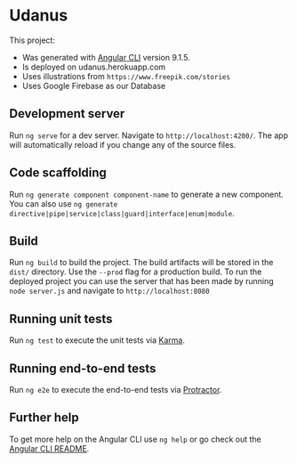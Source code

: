 # Udanus

This project: 
- Was generated with [Angular CLI](https://github.com/angular/angular-cli) version 9.1.5.
- Is deployed on udanus.herokuapp.com
- Uses illustrations from `https://www.freepik.com/stories`
- Uses Google Firebase as our Database

## Development server

Run `ng serve` for a dev server. Navigate to `http://localhost:4200/`. The app will automatically reload if you change any of the source files.

## Code scaffolding

Run `ng generate component component-name` to generate a new component. You can also use `ng generate directive|pipe|service|class|guard|interface|enum|module`.

## Build

Run `ng build` to build the project. The build artifacts will be stored in the `dist/` directory. Use the `--prod` flag for a production build. To run the deployed project you can use the server that has been made by running `node server.js` and navigate to `http://localhost:8080`

## Running unit tests

Run `ng test` to execute the unit tests via [Karma](https://karma-runner.github.io).

## Running end-to-end tests

Run `ng e2e` to execute the end-to-end tests via [Protractor](http://www.protractortest.org/).

## Further help

To get more help on the Angular CLI use `ng help` or go check out the [Angular CLI README](https://github.com/angular/angular-cli/blob/master/README.md).
